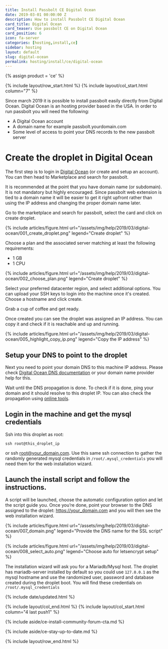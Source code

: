 ```yaml
---
title: Install Passbolt CE Digital Ocean
date: 2019-03-01 00:00:00 Z
description: How to install Passbolt CE Digital Ocean
card_title: Digital Ocean
card_teaser: Use passbolt CE on Digital Ocean
card_position: 6
icon: fa-server
categories: [hosting,install,ce]
sidebar: hosting
layout: default
slug: digital-ocean
permalink: hosting/install/ce/digital-ocean
---
```


{% assign product = 'ce' %}

{% include layout/row_start.html %}
{% include layout/col_start.html column="7" %}

Since march 2019 it is possible to install passbolt easily directly from Digital Ocean.
Digital Ocean is an hosting provider based in the USA. In order to run passbolt
you will need the following:
- A Digital Ocean account
- A domain name for example passbolt.yourdomain.com
- Some level of access to point your DNS records to the new passbolt server

# Create the droplet in Digital Ocean

The first step is to login in [Digital Ocean](https://cloud.digitalocean.com) (or create and setup an account).
You can then head to Marketplace and search for passbolt.

It is recommended at the point that you have domain name (or subdomain). It is not mandatory but
highly encouraged. Since passbolt web extension is tied to a domain name it will be easier to get
it right upfront rather than using the IP address and changing the proper domain name later.

Go to the marketplace and search for passbolt, select the card and click on create
droplet.

{% include articles/figure.html
    url="/assets/img/help/2019/03/digital-ocean/001_create_droplet.png"
    legend="Create droplet"
%}

Choose a plan and the associated server matching at least the following requirements:
- 1 GB
- 1 CPU

{% include articles/figure.html
    url="/assets/img/help/2019/03/digital-ocean/002_choose_plan.png"
    legend="Create droplet"
%}

Select your preferred datacenter region, and select additional options.
You can upload your SSH keys to login into the machine once it's created.
Choose a hostname and click create.

Grab a cup of coffee and get ready.

Once created you can see the droplet was assigned an IP address.
You can copy it and check if it is reachable and up and running.

{% include articles/figure.html
    url="/assets/img/help/2019/03/digital-ocean/005_highlight_copy_ip.png"
    legend="Copy the IP address"
%}

## Setup your DNS to point to the droplet

Next you need to point your domain DNS to this machine IP address. Please check
[Digital Ocean DNS documentation](https://www.digitalocean.com/docs/networking/dns/)
or your domain name provider help for this.

Wait until the DNS propagation is done. To check if it is done, ping your domain and it should
resolve to this droplet IP. You can also check the propagation using
[online tools](https://www.whatsmydns.net/).

## Login in the machine and get the mysql credentials
Ssh into this droplet as root:
```
ssh root@this_droplet_ip
```
or ssh root@your_domain.com. Use this same ssh connection to gather the randomly generated mysql
credentials in `/root/.mysql_credentials` you will need them for the web installation wizard.

## Launch the install script and follow the instructions.
A script will be launched, choose the automatic configuration option and let the script guide you.
Once you’re done, point your browser to the DNS assigned to the droplet: https://your_domain.com
and you will then see the web installation wizard.


{% include articles/figure.html
    url="/assets/img/help/2019/03/digital-ocean/007_domain.png"
    legend="Provide the DNS name for the SSL script"
%}

{% include articles/figure.html
    url="/assets/img/help/2019/03/digital-ocean/008_select_auto.png"
    legend="Choose auto for letsencrypt setup"
%}

The installation wizard will ask you for a Mariadb/Mysql host. The droplet has mariadb-server
installed by default so you could use `127.0.0.1` as the mysql hostname and use the randomized
user, password and database created during the droplet boot. You will find these credentials on
`/root/.mysql_credentials`

{% include date/updated.html %}

{% include layout/col_end.html %}
{% include layout/col_start.html column="4 last push1" %}

{% include aside/ce-install-community-forum-cta.md %}

{% include aside/ce-stay-up-to-date.md %}

{% include layout/row_end.html %}
